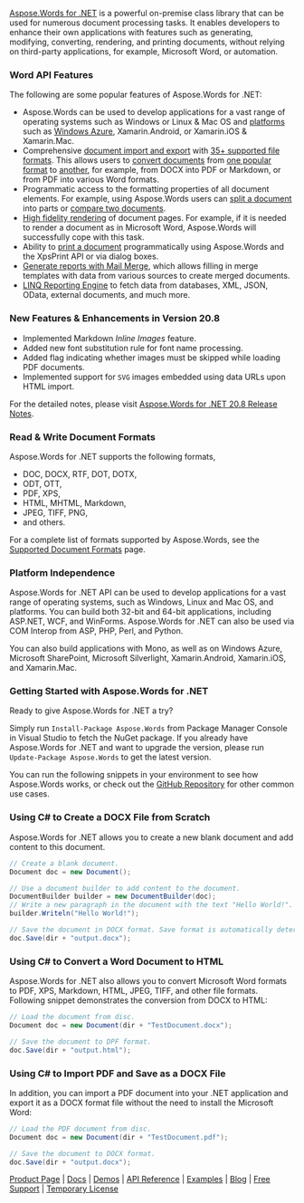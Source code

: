 [Aspose.Words for .NET](https://products.aspose.com/words/net) is a powerful on-premise class library that can be used for numerous document processing tasks. It enables developers to enhance their own applications with features such as generating, modifying, converting, rendering, and printing documents, without relying on third-party applications, for example, Microsoft Word, or automation.

### Word API Features

The following are some popular features of Aspose.Words for .NET:

- Aspose.Words can be used to develop applications for a vast range of operating systems such as Windows or Linux & Mac OS and [platforms](https://docs.aspose.com/display/wordsnet/Feature+Overview#FeatureOverview-SupportedPlatforms) such as [Windows Azure](https://docs.aspose.com/display/wordsnet/Windows+Azure+Platform), Xamarin.Android, or Xamarin.iOS & Xamarin.Mac.
- Comprehensive [document import and export](https://docs.aspose.com/display/wordsnet/Loading%2C+Saving+and+Converting) with [35+ supported file formats](https://docs.aspose.com/display/wordsnet/Supported+Document+Formats). This allows users to [convert documents](https://docs.aspose.com/display/wordsnet/Converting+a+Document) from [one popular format](https://apireference.aspose.com/words/net/aspose.words/loadformat) to [another](https://apireference.aspose.com/words/net/aspose.words/saveformat), for example, from DOCX into PDF or Markdown, or from PDF into various Word formats.
- Programmatic access to the formatting properties of all document elements. For example, using Aspose.Words users can [split a document](https://docs.aspose.com/display/wordsnet/Split+a+Document) into parts or [compare two documents](https://docs.aspose.com/display/wordsnet/Compare+Documents).
- [High fidelity rendering](https://docs.aspose.com/display/wordsnet/Rendering) of document pages. For example, if it is needed to render a document as in Microsoft Word, Aspose.Words will successfully cope with this task.
- Ability to [print a document](https://docs.aspose.com/display/wordsnet/Print+a+Document+Programmatically+or+Using+Dialogs) programmatically using Aspose.Words and the XpsPrint API or via dialog boxes.
- [Generate reports with Mail Merge](https://docs.aspose.com/display/wordsnet/Mail+Merge+and+Reporting), which allows filling in merge templates with data from various sources to create merged documents.
- [LINQ Reporting Engine](https://docs.aspose.com/display/wordsnet/LINQ+Reporting+Engine) to fetch data from databases, XML, JSON, OData, external documents, and much more.

### New Features & Enhancements in Version 20.8

- Implemented Markdown *Inline Images* feature.
- Added new font substitution rule for font name processing.
- Added flag indicating whether images must be skipped while loading PDF documents.
- Implemented support for `SVG` images embedded using data URLs upon HTML import.

For the detailed notes, please visit [Aspose.Words for .NET 20.8 Release Notes](https://docs.aspose.com/display/wordsnet/Aspose.Words+for+.NET+20.8+Release+Notes).

### Read & Write Document Formats

Aspose.Words for .NET supports the following formats,

- DOC, DOCX, RTF, DOT, DOTX,
- ODT, OTT,
- PDF, XPS,
- HTML, MHTML, Markdown,
- JPEG, TIFF, PNG,
- and others.

For a complete list of formats supported by Aspose.Words, see the [Supported Document Formats](https://docs.aspose.com/display/wordsnet/Supported+Document+Formats) page.

### Platform Independence

Aspose.Words for .NET API can be used to develop applications for a vast range of operating systems, such as Windows, Linux and Mac OS, and platforms. You can build both 32-bit and 64-bit applications, including ASP.NET, WCF, and WinForms. Aspose.Words for .NET can also be used via COM Interop from ASP, PHP, Perl, and Python.

You can also build applications with Mono, as well as on Windows Azure, Microsoft SharePoint, Microsoft Silverlight, Xamarin.Android, Xamarin.iOS, and Xamarin.Mac.

### Getting Started with Aspose.Words for .NET

Ready to give Aspose.Words for .NET a try?

Simply run ```Install-Package Aspose.Words``` from Package Manager Console in Visual Studio to fetch the NuGet package.
If you already have Aspose.Words for .NET and want to upgrade the version, please run ```Update-Package Aspose.Words``` to get the latest version.

You can run the following snippets in your environment to see how Aspose.Words works, or check out the [GitHub Repository](https://github.com/aspose-words/Aspose.Words-for-.NET) for other common use cases.

### Using C# to Create a DOCX File from Scratch

Aspose.Words for .NET allows you to create a new blank document and add content to this document.

```c#
// Create a blank document.
Document doc = new Document();

// Use a document builder to add content to the document.
DocumentBuilder builder = new DocumentBuilder(doc);
// Write a new paragraph in the document with the text "Hello World!".
builder.Writeln("Hello World!");

// Save the document in DOCX format. Save format is automatically determined from the file extension.
doc.Save(dir + "output.docx");
```

### Using C# to Convert a Word Document to HTML

Aspose.Words for .NET also allows you to convert Microsoft Word formats to PDF, XPS, Markdown, HTML, JPEG, TIFF, and other file formats. Following snippet demonstrates the conversion from DOCX to HTML:

```c#
// Load the document from disc.
Document doc = new Document(dir + "TestDocument.docx");

// Save the document to DPF format.
doc.Save(dir + "output.html");
```

### Using C# to Import PDF and Save as a DOCX File

In addition, you can import a PDF document into your .NET application and export it as a DOCX format file without the need to install the Microsoft Word:

```c#
// Load the PDF document from disc.
Document doc = new Document(dir + "TestDocument.pdf");

// Save the document to DOCX format.
doc.Save(dir + "output.docx");
```

[Product Page](https://products.aspose.com/words/net) | [Docs](https://docs.aspose.com/display/wordsnet/Home) | [Demos](https://products.aspose.app/words/family) | [API Reference](https://apireference.aspose.com/words/net) | [Examples](https://github.com/aspose-words/Aspose.Words-for-.NET) | [Blog](https://blog.aspose.com/category/words/) | [Free Support](https://forum.aspose.com/c/words) | [Temporary License](https://purchase.aspose.com/temporary-license)
